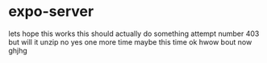 # expo-server

lets hope this works
this should actually do something
attempt number 403
but will it unzip
no
yes
one more time
maybe this time
ok hwow bout now
ghjhg
